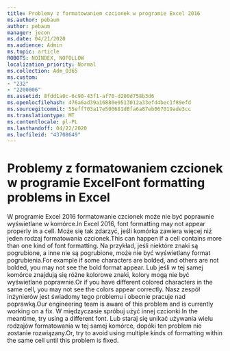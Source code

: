 ```yaml
---
title: Problemy z formatowaniem czcionek w programie Excel 2016
ms.author: pebaum
author: pebaum
manager: jecon
ms.date: 04/21/2020
ms.audience: Admin
ms.topic: article
ROBOTS: NOINDEX, NOFOLLOW
localization_priority: Normal
ms.collection: Adm_O365
ms.custom:
- "232"
- "2200006"
ms.assetid: 8fdd1a0c-6c90-43f1-af70-d200d758b3d6
ms.openlocfilehash: 476a6ad39a16880e9513012a33efd4bec1f89efd
ms.sourcegitcommit: 55eff703a17e500681d8fa6a87eb067019ade3cc
ms.translationtype: MT
ms.contentlocale: pl-PL
ms.lasthandoff: 04/22/2020
ms.locfileid: "43708649"
---
```

# <a name="font-formatting-problems-in-excel"></a><span data-ttu-id="301ba-102">Problemy z formatowaniem czcionek w programie Excel</span><span class="sxs-lookup"><span data-stu-id="301ba-102">Font formatting problems in Excel</span></span>

<span data-ttu-id="301ba-103">W programie Excel 2016 formatowanie czcionek może nie być poprawnie wyświetlane w komórce.</span><span class="sxs-lookup"><span data-stu-id="301ba-103">In Excel 2016, font formatting may not appear properly in a cell.</span></span> <span data-ttu-id="301ba-104">Może się tak zdarzyć, jeśli komórka zawiera więcej niż jeden rodzaj formatowania czcionek.</span><span class="sxs-lookup"><span data-stu-id="301ba-104">This can happen if a cell contains more than one kind of font formatting.</span></span> <span data-ttu-id="301ba-105">Na przykład, jeśli niektóre znaki są pogrubione, a inne nie są pogrubione, może nie być wyświetlany format pogrubienia.</span><span class="sxs-lookup"><span data-stu-id="301ba-105">For example if some characters are bolded, and others are not bolded, you may not see the bold format appear.</span></span> <span data-ttu-id="301ba-106">Lub jeśli w tej samej komórce znajdują się różne kolorowe znaki, kolory mogą nie być wyświetlane poprawnie.</span><span class="sxs-lookup"><span data-stu-id="301ba-106">Or if you have different colored characters in the same cell, you may not see the colors appear correctly.</span></span> <span data-ttu-id="301ba-107">Nasz zespół inżynierów jest świadomy tego problemu i obecnie pracuje nad poprawką.</span><span class="sxs-lookup"><span data-stu-id="301ba-107">Our engineering team is aware of this problem and is currently working on a fix.</span></span> <span data-ttu-id="301ba-108">W międzyczasie spróbuj użyć innej czcionki.</span><span class="sxs-lookup"><span data-stu-id="301ba-108">In the meantime, try using a different font.</span></span> <span data-ttu-id="301ba-109">Lub staraj się unikać używania wielu rodzajów formatowania w tej samej komórce, dopóki ten problem nie zostanie rozwiązany.</span><span class="sxs-lookup"><span data-stu-id="301ba-109">Or, try to avoid using multiple kinds of formatting within the same cell until this problem is fixed.</span></span>
  